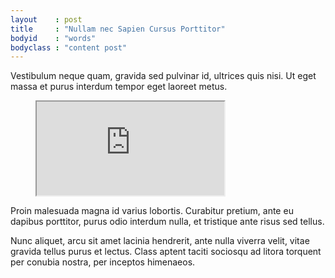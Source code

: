 ```yaml
---
layout    : post
title     : "Nullam nec Sapien Cursus Porttitor"
bodyid    : "words"
bodyclass : "content post"
---
```

Vestibulum neque quam, gravida sed pulvinar id, ultrices quis nisi. Ut eget massa et purus interdum tempor eget laoreet metus.

<figure class="video">
	<iframe src="https://www.flickr.com/photos/125924023@N07/19171423018/in/set-72157655297586996/player/" allowfullscreen webkitallowfullscreen mozallowfullscreen oallowfullscreen msallowfullscreen></iframe>
</figure>

Proin malesuada magna id varius lobortis. Curabitur pretium, ante eu dapibus porttitor, purus odio interdum nulla, et tristique ante risus sed tellus.

<!--excerpt-ends-->

Nunc aliquet, arcu sit amet lacinia hendrerit, ante nulla viverra velit, vitae gravida tellus purus et lectus. Class aptent taciti sociosqu ad litora torquent per conubia nostra, per inceptos himenaeos. 